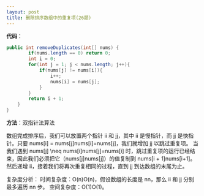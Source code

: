 ```yaml
---
layout: post
title: 删除排序数组中的重复项(26题)
---
```



**代码**：
```java
public int removeDuplicates(int[] nums) {
        if(nums.length == 0) return 0;
        int i = 0;
        for(int j = 1; j < nums.length; j++){
            if(nums[j] != nums[i]){
                i++;
                nums[i] = nums[j];
            }
        }
        return i + 1;
    }
}
```
**方法**：双指针法算法  

数组完成排序后，我们可以放置两个指针 ii 和 jj，其中 ii 是慢指针，而 jj 是快指针。只要 nums[i] = nums[j]nums[i]=nums[j]，我们就增加 jj 以跳过重复项。
当我们遇到 nums[j] \neq nums[i]nums[j]=nums[i] 时，跳过重复项的运行已经结束，因此我们必须把它（nums[j]nums[j]）的值复制到 nums[i + 1]nums[i+1]。然后递增 ii，接着我们将再次重复相同的过程，直到 jj 到达数组的末尾为止。
  
复杂度分析：
时间复杂度：O(n)O(n)，假设数组的长度是 nn，那么 ii 和 jj 分别最多遍历 nn 步。
空间复杂度：O(1)O(1)。
